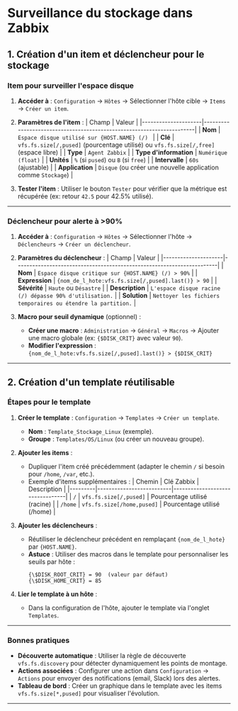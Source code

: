 # Surveillance du stockage dans Zabbix

## 1. Création d'un item et déclencheur pour le stockage

### **Item pour surveiller l'espace disque**
1. **Accéder à** :
   `Configuration` → `Hôtes` → Sélectionner l'hôte cible → `Items` → `Créer un item`.

2. **Paramètres de l'item** :
   | Champ               | Valeur                                                                 |
   |---------------------|-----------------------------------------------------------------------|
   | **Nom**             | `Espace disque utilisé sur {HOST.NAME} (/) `                         |
   | **Clé**             | `vfs.fs.size[/,pused]` (pourcentage utilisé) ou `vfs.fs.size[/,free]` (espace libre) |
   | **Type**            | `Agent Zabbix`                                                         |
   | **Type d'information** | `Numérique (float)`                                                   |
   | **Unités**          | `%` (si `pused`) ou `B` (si `free`)                                    |
   | **Intervalle**      | `60s` (ajustable)                                                     |
   | **Application**     | `Disque` (ou créer une nouvelle application comme `Stockage`)         |

3. **Tester l'item** :
   Utiliser le bouton `Tester` pour vérifier que la métrique est récupérée (ex: retour `42.5` pour 42.5% utilisé).

---

### **Déclencheur pour alerte à >90%**
1. **Accéder à** :
   `Configuration` → `Hôtes` → Sélectionner l'hôte → `Déclencheurs` → `Créer un déclencheur`.

2. **Paramètres du déclencheur** :
   | Champ               | Valeur                                                                 |
   |---------------------|-----------------------------------------------------------------------|
   | **Nom**             | `Espace disque critique sur {HOST.NAME} (/) > 90%`                  |
   | **Expression**      | `{nom_de_l_hote:vfs.fs.size[/,pused].last()} > 90`                   |
   | **Sévérité**        | `Haute` ou `Désastre`                                                 |
   | **Description**     | `L'espace disque racine (/) dépasse 90% d'utilisation.`              |
   | **Solution**        | `Nettoyer les fichiers temporaires ou étendre la partition.`         |

3. **Macro pour seuil dynamique** (optionnel) :
   - **Créer une macro** :
     `Administration` → `Général` → `Macros` → Ajouter une macro globale (ex: `{$DISK_CRIT}` avec valeur `90`).
   - **Modifier l'expression** :
     `{nom_de_l_hote:vfs.fs.size[/,pused].last()} > {$DISK_CRIT}`

---

## 2. Création d'un template réutilisable

### **Étapes pour le template**
1. **Créer le template** :
   `Configuration` → `Templates` → `Créer un template`.
   - **Nom** : `Template_Stockage_Linux` (exemple).
   - **Groupe** : `Templates/OS/Linux` (ou créer un nouveau groupe).

2. **Ajouter les items** :
   - Dupliquer l'item créé précédemment (adapter le chemin `/` si besoin pour `/home`, `/var`, etc.).
   - Exemple d'items supplémentaires :
     | Chemin  | Clé Zabbix               | Description                     |
     |---------|--------------------------|---------------------------------|
     | `/`     | `vfs.fs.size[/,pused]`   | Pourcentage utilisé (racine)    |
     | `/home` | `vfs.fs.size[/home,pused]` | Pourcentage utilisé (/home)     |

3. **Ajouter les déclencheurs** :
   - Réutiliser le déclencheur précédent en remplaçant `{nom_de_l_hote}` par `{HOST.NAME}`.
   - **Astuce** : Utiliser des macros dans le template pour personnaliser les seuils par hôte :
     ```plaintext
     {\$DISK_ROOT_CRIT} = 90  (valeur par défaut)
     {\$DISK_HOME_CRIT} = 85
     ```

4. **Lier le template à un hôte** :
   - Dans la configuration de l'hôte, ajouter le template via l'onglet `Templates`.

---

### **Bonnes pratiques**
- **Découverte automatique** :
  Utiliser la règle de découverte `vfs.fs.discovery` pour détecter dynamiquement les points de montage.
- **Actions associées** :
  Configurer une action dans `Configuration` → `Actions` pour envoyer des notifications (email, Slack) lors des alertes.
- **Tableau de bord** :
  Créer un graphique dans le template avec les items `vfs.fs.size[*,pused]` pour visualiser l'évolution.

---
